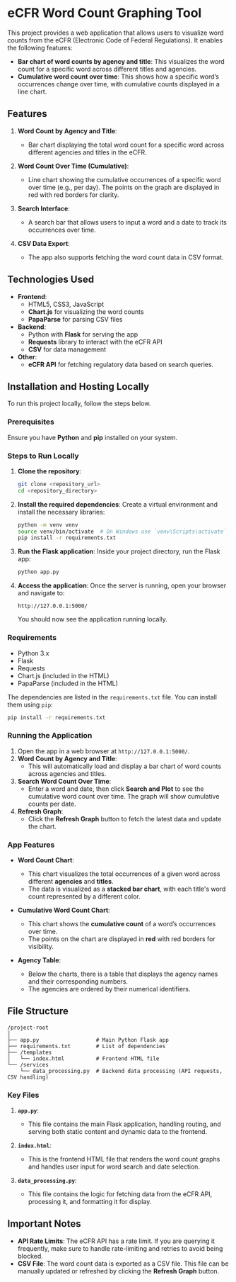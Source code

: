 
# **eCFR Word Count Graphing Tool**

This project provides a web application that allows users to visualize word counts from the eCFR (Electronic Code of Federal Regulations). It enables the following features:

- **Bar chart of word counts by agency and title**: This visualizes the word count for a specific word across different titles and agencies.
- **Cumulative word count over time**: This shows how a specific word’s occurrences change over time, with cumulative counts displayed in a line chart.

## **Features**

1. **Word Count by Agency and Title**:
    - Bar chart displaying the total word count for a specific word across different agencies and titles in the eCFR.

2. **Word Count Over Time (Cumulative)**:
    - Line chart showing the cumulative occurrences of a specific word over time (e.g., per day). The points on the graph are displayed in red with red borders for clarity.

3. **Search Interface**:
    - A search bar that allows users to input a word and a date to track its occurrences over time.

4. **CSV Data Export**:
    - The app also supports fetching the word count data in CSV format.

## **Technologies Used**

- **Frontend**:
    - HTML5, CSS3, JavaScript
    - **Chart.js** for visualizing the word counts
    - **PapaParse** for parsing CSV files
- **Backend**:
    - Python with **Flask** for serving the app
    - **Requests** library to interact with the eCFR API
    - **CSV** for data management
- **Other**:
    - **eCFR API** for fetching regulatory data based on search queries.

## **Installation and Hosting Locally**

To run this project locally, follow the steps below.

### **Prerequisites**
Ensure you have **Python** and **pip** installed on your system.

### **Steps to Run Locally**

1. **Clone the repository**:
    ```bash
    git clone <repository_url>
    cd <repository_directory>
    ```

2. **Install the required dependencies**:
    Create a virtual environment and install the necessary libraries:
    ```bash
    python -m venv venv
    source venv/bin/activate  # On Windows use `venv\Scripts\activate`
    pip install -r requirements.txt
    ```

3. **Run the Flask application**:
    Inside your project directory, run the Flask app:
    ```bash
    python app.py
    ```

4. **Access the application**:
    Once the server is running, open your browser and navigate to:
    ```
    http://127.0.0.1:5000/
    ```

    You should now see the application running locally.

### **Requirements**

- Python 3.x
- Flask
- Requests
- Chart.js (included in the HTML)
- PapaParse (included in the HTML)

The dependencies are listed in the `requirements.txt` file. You can install them using `pip`:
```bash
pip install -r requirements.txt
```

### **Running the Application**

1. Open the app in a web browser at `http://127.0.0.1:5000/`.
2. **Word Count by Agency and Title**:
   - This will automatically load and display a bar chart of word counts across agencies and titles.
3. **Search Word Count Over Time**:
   - Enter a word and date, then click **Search and Plot** to see the cumulative word count over time. The graph will show cumulative counts per date.
4. **Refresh Graph**:
   - Click the **Refresh Graph** button to fetch the latest data and update the chart.

### **App Features**

- **Word Count Chart**:
    - This chart visualizes the total occurrences of a given word across different **agencies** and **titles**.
    - The data is visualized as a **stacked bar chart**, with each title's word count represented by a different color.

- **Cumulative Word Count Chart**:
    - This chart shows the **cumulative count** of a word’s occurrences over time.
    - The points on the chart are displayed in **red** with red borders for visibility.

- **Agency Table**:
    - Below the charts, there is a table that displays the agency names and their corresponding numbers.
    - The agencies are ordered by their numerical identifiers.

## **File Structure**

```
/project-root
│
├── app.py                  # Main Python Flask app
├── requirements.txt        # List of dependencies
├── /templates
│   └── index.html          # Frontend HTML file
└── /services
    └── data_processing.py  # Backend data processing (API requests, CSV handling)
```

### **Key Files**

1. **`app.py`**:
    - This file contains the main Flask application, handling routing, and serving both static content and dynamic data to the frontend.

2. **`index.html`**:
    - This is the frontend HTML file that renders the word count graphs and handles user input for word search and date selection.

3. **`data_processing.py`**:
    - This file contains the logic for fetching data from the eCFR API, processing it, and formatting it for display.

## **Important Notes**

- **API Rate Limits**: The eCFR API has a rate limit. If you are querying it frequently, make sure to handle rate-limiting and retries to avoid being blocked.
- **CSV File**: The word count data is exported as a CSV file. This file can be manually updated or refreshed by clicking the **Refresh Graph** button.